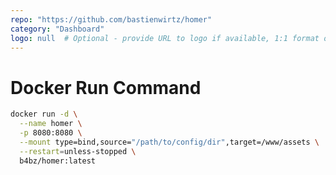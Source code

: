 ```yaml
---
repo: "https://github.com/bastienwirtz/homer"
category: "Dashboard"
logo: null  # Optional - provide URL to logo if available, 1:1 format only
---
```


# Docker Run Command

```bash
docker run -d \
  --name homer \
  -p 8080:8080 \
  --mount type=bind,source="/path/to/config/dir",target=/www/assets \
  --restart=unless-stopped \
  b4bz/homer:latest
```
